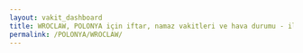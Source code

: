 ```yaml
---
layout: vakit_dashboard
title: WROCLAW, POLONYA için iftar, namaz vakitleri ve hava durumu - ilçe/eyalet seç
permalink: /POLONYA/WROCLAW/
---
```


<script type="text/javascript">
  var GLOBAL_COUNTRY = 'POLONYA';
  var GLOBAL_CITY = 'WROCLAW';
  var GLOBAL_STATE = '';
  var lat = 72;
  var lon = 21;
</script>
